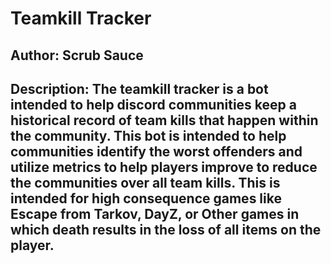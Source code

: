 # Teamkill Tracker
## Author: Scrub Sauce

## Description: The teamkill tracker is a bot intended to help discord communities keep a historical record of team kills that happen within the community. This bot is intended to help communities identify the worst offenders and utilize metrics to help players improve to reduce the communities over all team kills. This is intended for high consequence games like Escape from Tarkov, DayZ, or Other games in which death results in the loss of all items on the player.

